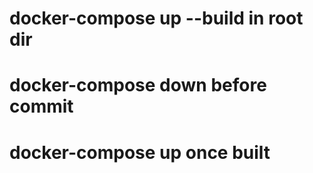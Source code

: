 # docker-compose up --build in root dir

# docker-compose down before commit

# docker-compose up once built
